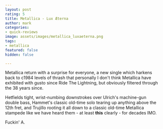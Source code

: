 ```yaml
---
layout: post
rating: 5
title: Metallica - Lux Æterna
author: mark
categories:
- quick-reviews
image: assets/images/metallica_luxaeterna.png
tags:
- metallica
featured: false
hidden: false

---
```

Metallica return with a surprise for everyone, a new single which harkens back to c1984 levels of thrash that personally I don't think Metallica have exhibited with gusto since Ride The Lightning, but obviously filtered through the 38 years since.

Hetfields tight, wrist-numbing downstrokes over Ulrich's machine-gun double bass, Hammet's classic old-time solo tearing up anything above the 12th fret, and Trujillo rooting it all down to a classic old-time Metallica stampede like we have heard them - at least **this** clearly - for decades IMO.

Fuckin' A.